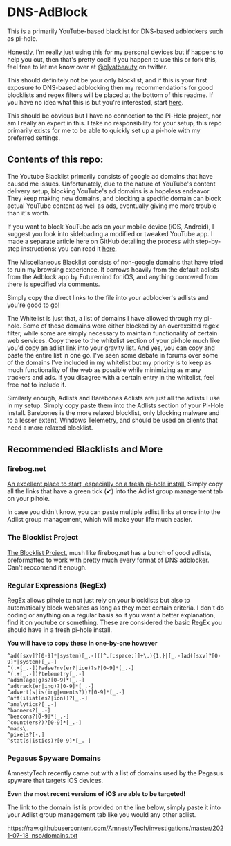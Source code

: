 # DNS-AdBlock
This is a primarily YouTube-based blacklist for DNS-based adblockers such as pi-hole.

Honestly, I'm really just using this for my personal devices but if happens to help you out, then that's pretty cool!
If you happen to use this or fork this, feel free to let me know over at [@blyatbeauty](https://twitter.com/blyatbeauty) on twitter. 

This should definitely not be your only blocklist, and if this is your first exposure to DNS-based adblocking then my recommendations for good blocklists and regex filters will be placed at the bottom of this readme. If you have no idea what this is but you're interested, start [here](https://www.youtube.com/watch?v=KBXTnrD_Zs4).

This should be obvious but I have no connection to the Pi-Hole project, nor am I really an expert in this. I take no responsibility for your setup, this repo primarily exists for me to be able to quickly set up a pi-hole with my preferred settings.

## Contents of this repo:

The Youtube Blacklist primarily consists of google ad domains that have caused me issues. Unfortunately, due to the nature of YouTube's content delivery setup, blocking YouTube's ad domains is a hopeless endeavor. They keep making new domains, and blocking a specific domain can block actual YouTube content as well as ads, eventually giving me more trouble than it's worth.

If you want to block YouTube ads on your mobile device (iOS, Android), I suggest you look into sideloading a modified or tweaked YouTube app. I made a separate article here on GitHub detailing the process with step-by-step instructions: you can read it [here](https://github.com/BlyatBeauty/Sideloading-YouTube/tree/main).

The Miscellaneous Blacklist consists of non-google domains that have tried to ruin my browsing experience. It borrows heavily from the default adlists from the Adblock app by Futuremind for iOS, and anything borrowed from there is specified via comments.

Simply copy the direct links to the file into your adblocker's adlists and you're good to go!

The Whitelist is just that, a list of domains I have allowed through my pi-hole. Some of these domains were either blocked by an overexcited regex filter, while some are simply necessary to maintain functionality of certain web services. Copy these to the whitelist section of your pi-hole much like you'd copy an adlist link into your gravity list. And yes, you can copy and paste the entire list in one go. I've seen some debate in forums over some of the domains I've included in my whitelist but my priority is to keep as much functionality of the web as possible while minimizing as many trackers and ads. If you disagree with a certain entry in the whitelist, feel free not to include it.

Similarly enough, Adlists and Barebones Adlists are just all the adlists I use in my setup. Simply copy paste them into the Adlists section of your Pi-Hole install. Barebones is the more relaxed blocklist, only blocking malware and to a lesser extent, Windows Telemetry, and should be used on clients that need a more relaxed blocklist.



## Recommended Blacklists and More
### firebog.net
[An excellent place to start, especially on a fresh pi-hole install.](firebog.net)
Simply copy all the links that have a green tick (✔) into the Adlist group management tab on your pihole.

In case you didn't know, you can paste multiple adlist links at once into the Adlist group management, which will make your life much easier.

### The Blocklist Project
[The Blocklist Project,](https://blocklistproject.github.io/Lists/) mush like firebog.net has a bunch of good adlists, preformatted to work with pretty much every format of DNS adblocker. Can't reccomend it enough.

### Regular Expressions (RegEx)
RegEx allows pihole to not just rely on your blocklists but also to automatically block websites as long as they meet certain criteria.
I don't do coding or anything on a regular basis so if you want a better explanation, find it on youtube or something.
These are considered the basic RegEx you should have in a fresh pi-hole install.

**You will have to copy these in one-by-one however**

    ^ad([sxv]?[0-9]*|system)[_.-]([^.[:space:]]+\.){1,}|[_.-]ad([sxv]?[0-9]*|system)[_.-]
    ^(.+[_.-])?adse?rv(er?|ice)?s?[0-9]*[_.-]
    ^(.+[_.-])?telemetry[_.-]
    ^adim(age|g)s?[0-9]*[_.-]
    ^adtrack(er|ing)?[0-9]*[_.-]
    ^advert(s|is(ing|ements?))?[0-9]*[_.-]
    ^aff(iliat(es?|ion))?[_.-]
    ^analytics?[_.-]
    ^banners?[_.-]
    ^beacons?[0-9]*[_.-]
    ^count(ers?)?[0-9]*[_.-]
    ^mads\.
    ^pixels?[-.]
    ^stat(s|istics)?[0-9]*[_.-]

### Pegasus Spyware Domains
AmnestyTech recently came out with a list of domains used by the Pegasus spyware that targets iOS devices.

**Even the most recent versions of iOS are able to be targeted!**

The link to the domain list is provided on the line below, simply paste it into your Adlist group management tab like you would any other adlist.

https://raw.githubusercontent.com/AmnestyTech/investigations/master/2021-07-18_nso/domains.txt
